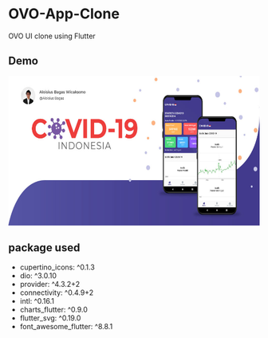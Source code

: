 # OVO-App-Clone
OVO UI clone using Flutter

## Demo
<img src="https://github.com/AloisiusBagas/Covid19-Indonesia/blob/master/Screenshoot/banner.jpg" width="614" height="300">

## package used
  - cupertino_icons: ^0.1.3
  - dio: ^3.0.10
  - provider: ^4.3.2+2
  - connectivity: ^0.4.9+2
  - intl: ^0.16.1
  - charts_flutter: ^0.9.0
  - flutter_svg: ^0.19.0
  - font_awesome_flutter: ^8.8.1

